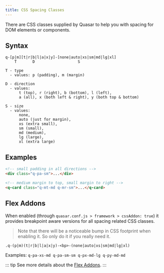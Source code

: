 ```yaml
---
title: CSS Spacing Classes
---
```

There are CSS classes supplied by Quasar to help you with spacing for DOM elements or components.

## Syntax
```
q-[p|m][t|r|b|l|a|x|y]-[none|auto|xs|sm|md|lg|xl]
    T       D                   S

T - type
  - values: p (padding), m (margin)

D - direction
  - values:
      t (top), r (right), b (bottom), l (left),
      a (all), x (both left & right), y (both top & bottom)

S - size
  - values:
      none,
      auto (just for margin),
      xs (extra small),
      sm (small),
      md (medium),
      lg (large),
      xl (extra large)
```

## Examples

```html
<!-- small padding in all directions -->
<div class="q-pa-sm">...</div>

<!-- medium margin to top, small margin to right -->
<q-card class="q-mt-md q-mr-sm">...</q-card>
```

## Flex Addons
When enabled (through `quasar.conf.js > framework > cssAddon: true`) it provides breakpoint aware versions for all spacing related CSS classes.

> Note that there will be a noticeable bump in CSS footprint when enabling it. So only do it if you really need it.

```
.q-(p|m)(t|r|b|l|a|x|y)-<bp>-(none|auto|xs|sm|md|lg|xl)
```

Examples: `q-pa-xs-md q-pa-sm-sm q-px-md-lg q-py-md-md`

::: tip
See more details about the [Flex Addons](/layout/grid/introduction-to-flexbox#Flex-Addons).
:::

